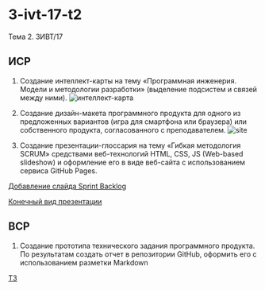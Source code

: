 # 3-ivt-17-t2
Тема 2. 3ИВТ/17

## ИСР

1. Создание интеллект-карты на тему «Программная инженерия. Модели и методологии разработки» (выделение подсистем и связей между ними).
![интеллект-карта](https://user-images.githubusercontent.com/31893521/72062433-df659780-32e8-11ea-8f09-3bb6c7d02776.png)

2. Создание дизайн-макета программного продукта для одного из предложенных вариантов (игра для смартфона или браузера) или собственного продукта, согласованного с преподавателем.
![site](https://user-images.githubusercontent.com/31893521/65372060-945d4100-dc73-11e9-83ca-2204b24cf8c7.png)

3. Создание презентации-глоссария на тему «Гибкая методология SCRUM» средствами веб-технологий HTML, CSS, JS (Web-based slideshow) и оформление его в виде веб-сайта с использованием сервиса GitHub Pages.

[Добавление слайда Sprint Backlog](https://github.com/ctel-prj-mng/scrum-glossary/commit/b15338c59e09cb3360627b157c0d0c16088c5eaa)

[Конечный вид презентации](https://ctel-prj-mng.github.io/scrum-glossary/)

## ВСР

1. Создание прототипа технического задания программного продукта. По результатам создать отчет в репозитории GitHub, оформить его с использованием разметки Markdown

[ТЗ](https://github.com/ctel-prj-mng/3-ivt-17-t2-Akwatore/blob/master/TZ.md)
